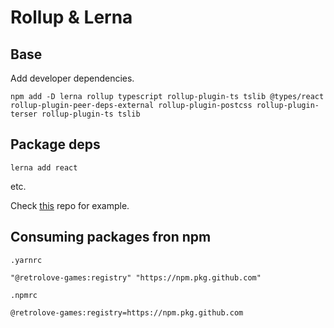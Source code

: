 # Rollup & Lerna

## Base

Add developer dependencies.

```
npm add -D lerna rollup typescript rollup-plugin-ts tslib @types/react rollup-plugin-peer-deps-external rollup-plugin-postcss rollup-plugin-terser rollup-plugin-ts tslib
```

## Package deps

```
lerna add react
```

etc.

Check [this](https://github.com/Retrolove-Games/web-ui) repo for example.

## Consuming packages fron npm

`.yarnrc`
```
"@retrolove-games:registry" "https://npm.pkg.github.com"
```

`.npmrc`
```
@retrolove-games:registry=https://npm.pkg.github.com
```
